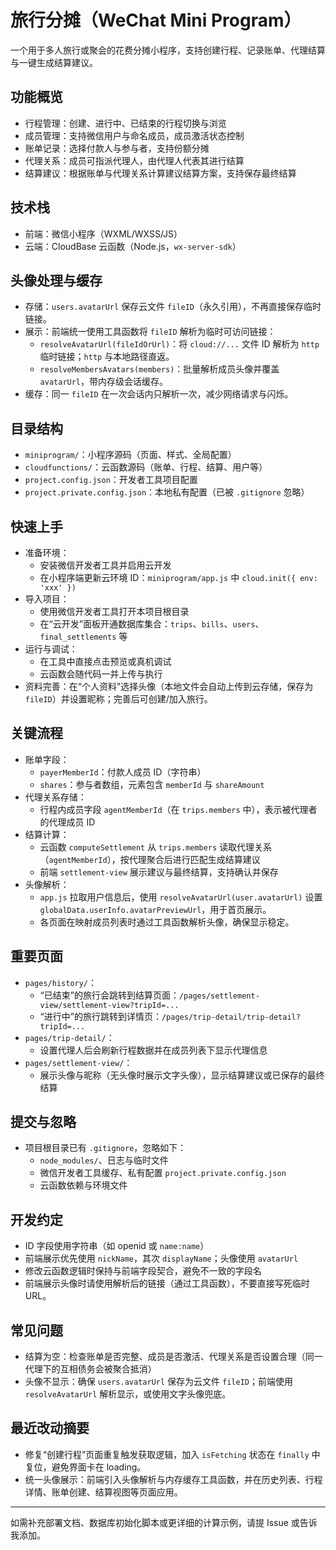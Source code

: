 # 旅行分摊（WeChat Mini Program）

一个用于多人旅行或聚会的花费分摊小程序，支持创建行程、记录账单、代理结算与一键生成结算建议。

## 功能概览
- 行程管理：创建、进行中、已结束的行程切换与浏览
- 成员管理：支持微信用户与命名成员，成员激活状态控制
- 账单记录：选择付款人与参与者，支持份额分摊
- 代理关系：成员可指派代理人，由代理人代表其进行结算
- 结算建议：根据账单与代理关系计算建议结算方案，支持保存最终结算

## 技术栈
- 前端：微信小程序（WXML/WXSS/JS）
- 云端：CloudBase 云函数（Node.js，`wx-server-sdk`）

## 头像处理与缓存
- 存储：`users.avatarUrl` 保存云文件 `fileID`（永久引用），不再直接保存临时链接。
- 展示：前端统一使用工具函数将 `fileID` 解析为临时可访问链接：
  - `resolveAvatarUrl(fileIdOrUrl)`：将 `cloud://...` 文件 ID 解析为 `http` 临时链接；`http` 与本地路径直返。
  - `resolveMembersAvatars(members)`：批量解析成员头像并覆盖 `avatarUrl`，带内存级会话缓存。
- 缓存：同一 `fileID` 在一次会话内只解析一次，减少网络请求与闪烁。

## 目录结构
- `miniprogram/`：小程序源码（页面、样式、全局配置）
- `cloudfunctions/`：云函数源码（账单、行程、结算、用户等）
- `project.config.json`：开发者工具项目配置
- `project.private.config.json`：本地私有配置（已被 `.gitignore` 忽略）

## 快速上手
- 准备环境：
  - 安装微信开发者工具并启用云开发
  - 在小程序端更新云环境 ID：`miniprogram/app.js` 中 `cloud.init({ env: 'xxx' })`
- 导入项目：
  - 使用微信开发者工具打开本项目根目录
  - 在“云开发”面板开通数据库集合：`trips`、`bills`、`users`、`final_settlements` 等
- 运行与调试：
  - 在工具中直接点击预览或真机调试
  - 云函数会随代码一并上传与执行
 - 资料完善：在“个人资料”选择头像（本地文件会自动上传到云存储，保存为 `fileID`）并设置昵称；完善后可创建/加入旅行。

## 关键流程
- 账单字段：
  - `payerMemberId`：付款人成员 ID（字符串）
  - `shares`：参与者数组，元素包含 `memberId` 与 `shareAmount`
- 代理关系存储：
  - 行程内成员字段 `agentMemberId`（在 `trips.members` 中），表示被代理者的代理成员 ID
- 结算计算：
  - 云函数 `computeSettlement` 从 `trips.members` 读取代理关系（`agentMemberId`），按代理聚合后进行匹配生成结算建议
  - 前端 `settlement-view` 展示建议与最终结算，支持确认并保存
 - 头像解析：
   - `app.js` 拉取用户信息后，使用 `resolveAvatarUrl(user.avatarUrl)` 设置 `globalData.userInfo.avatarPreviewUrl`，用于首页展示。
   - 各页面在映射成员列表时通过工具函数解析头像，确保显示稳定。

## 重要页面
- `pages/history/`：
  - “已结束”的旅行会跳转到结算页面：`/pages/settlement-view/settlement-view?tripId=...`
  - “进行中”的旅行跳转到详情页：`/pages/trip-detail/trip-detail?tripId=...`
- `pages/trip-detail/`：
  - 设置代理人后会刷新行程数据并在成员列表下显示代理信息
- `pages/settlement-view/`：
  - 展示头像与昵称（无头像时展示文字头像），显示结算建议或已保存的最终结算

## 提交与忽略
- 项目根目录已有 `.gitignore`，忽略如下：
  - `node_modules/`、日志与临时文件
  - 微信开发者工具缓存、私有配置 `project.private.config.json`
  - 云函数依赖与环境文件

## 开发约定
- ID 字段使用字符串（如 openid 或 `name:name`）
- 前端展示优先使用 `nickName`，其次 `displayName`；头像使用 `avatarUrl`
- 修改云函数逻辑时保持与前端字段契合，避免不一致的字段名
 - 前端展示头像时请使用解析后的链接（通过工具函数），不要直接写死临时 URL。

## 常见问题
- 结算为空：检查账单是否完整、成员是否激活、代理关系是否设置合理（同一代理下的互相债务会被聚合抵消）
- 头像不显示：确保 `users.avatarUrl` 保存为云文件 `fileID`；前端使用 `resolveAvatarUrl` 解析显示，或使用文字头像兜底。

## 最近改动摘要
- 修复“创建行程”页面重复触发获取逻辑，加入 `isFetching` 状态在 `finally` 中复位，避免界面卡在 loading。
- 统一头像展示：前端引入头像解析与内存缓存工具函数，并在历史列表、行程详情、账单创建、结算视图等页面应用。

---
如需补充部署文档、数据库初始化脚本或更详细的计算示例，请提 Issue 或告诉我添加。